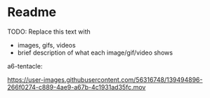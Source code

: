 # Readme

TODO: Replace this text with

* images, gifs, videos
* brief description of what each image/gif/video shows

a6-tentacle:

https://user-images.githubusercontent.com/56316748/139494896-266f0274-c889-4ae9-a67b-4c1931ad35fc.mov

